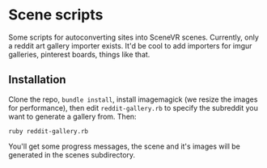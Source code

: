# Scene scripts

Some scripts for autoconverting sites into SceneVR scenes. Currently, only a reddit art gallery importer exists. It'd be cool to add importers for imgur galleries, pinterest boards, things like that.

## Installation

Clone the repo, `bundle install`, install imagemagick (we resize the images for performance), then edit `reddit-gallery.rb` to specify the subreddit you want to generate a gallery from. Then:

`ruby reddit-gallery.rb`

You'll get some progress messages, the scene and it's images will be generated in the scenes subdirectory.